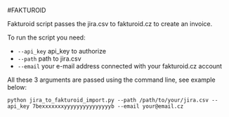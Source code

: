 #FAKTUROID 

Fakturoid script passes the jira.csv to fakturoid.cz to create an invoice.

To run the script you need: 
  - `--api_key` api_key to authorize  
  - `--path` path to jira.csv
  - `--email` your e-mail address connected with your fakturoid.cz account
  
All these 3 arguments are passed using the command line, see example below:

```
python jira_to_fakturoid_import.py --path /path/to/your/jira.csv --api_key 7bexxxxxxxyyyyyyyyyyyyyyyb --email your@email.cz
```
